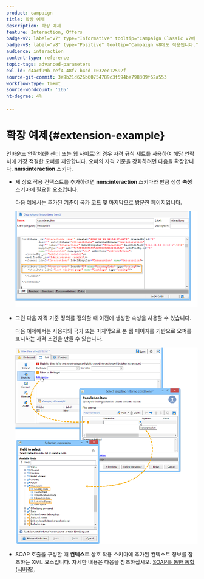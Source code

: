 ```yaml
---
product: campaign
title: 확장 예제
description: 확장 예제
feature: Interaction, Offers
badge-v7: label="v7" type="Informative" tooltip="Campaign Classic v7에 적용"
badge-v8: label="v8" type="Positive" tooltip="Campaign v8에도 적용됩니다."
audience: interaction
content-type: reference
topic-tags: advanced-parameters
exl-id: d4acf99b-cef4-48f7-b4cd-c032ec12592f
source-git-commit: 3a9b21d626b60754789c3f594ba798309f62a553
workflow-type: tm+mt
source-wordcount: '165'
ht-degree: 4%

---
```


# 확장 예제{#extension-example}



인바운드 연락처(콜 센터 또는 웹 사이트)의 경우 자격 규칙 세트를 사용하여 해당 연락처에 가장 적절한 오퍼를 제안합니다. 오퍼의 자격 기준을 강화하려면 다음을 확장합니다. **nms:interaction** 스키마.

* 새 상호 작용 컨텍스트를 추가하려면 **nms:interaction** 스키마와 만큼 생성 **속성** 스키마에 필요한 요소입니다.

  다음 예에서는 추가된 기준이 국가 코드 및 마지막으로 방문한 페이지입니다.

  ![](assets/s_ncs_configuration_offer_schemas.png)

* 그런 다음 자격 기준 정의를 정의할 때 이전에 생성한 속성을 사용할 수 있습니다.

  다음 예제에서는 사용자의 국가 또는 마지막으로 본 웹 페이지를 기반으로 오퍼를 표시하는 자격 조건을 만들 수 있습니다.

  ![](assets/s_ncs_configuration_offer_context.png)

* SOAP 호출을 구성할 때 **컨텍스트** 상호 작용 스키마에 추가된 컨텍스트 정보를 참조하는 XML 요소입니다. 자세한 내용은 다음을 참조하십시오. [SOAP를 통한 통합(서버측)](../../interaction/using/integration-via-soap--server-side-.md).
